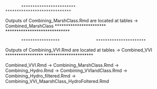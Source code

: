           ************************                *****************************
Outputs of Combining_MarshClass.Rmd are located at tables -> Combined_MarshClass
	    ***********************                *****************************

           *****************                **********************
Outputs of Combining_VVI.Rmd are located at tables -> Combined_VVI
           *****************                **********************

Combined_VVI.Rmd -> Combining_MarshClass.Rmd -> Combining_Hydro.Rmd -> Combining_VVIandClass.Rmd -> Combining_Hydro_filtered.Rmd -> Combining_VVI_MaarshClass_HydroFoltered.Rmd